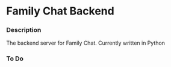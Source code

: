 # Family Chat Backend

### Description

The backend server for Family Chat. Currently written in Python

### To Do